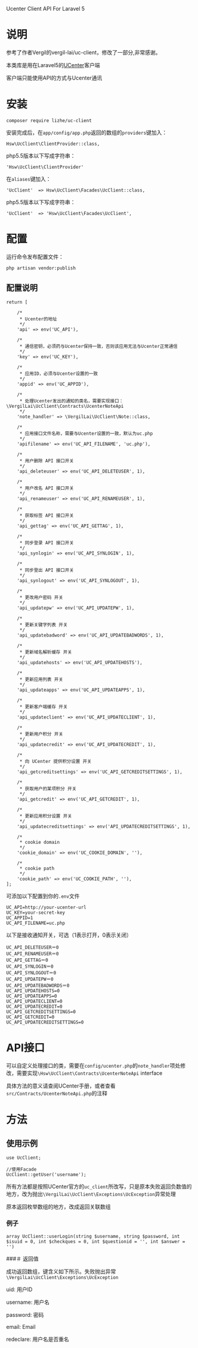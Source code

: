 Ucenter Client API For Laravel 5

# 说明

参考了作者Vergil的vergil-lai/uc-client，修改了一部分,非常感谢。

本类库是用在Laravel5的[UCenter](http://www.comsenz.com/products/ucenter/)客户端

客户端只能使用API的方式与Ucenter通讯

# 安装
    
    composer require lizhe/uc-client
    
安装完成后，在`app/config/app.php`返回的数组的`providers`键加入：

    Hsw\UcClient\ClientProvider::class,
    
php5.5版本以下写成字符串：

    'Hsw\UcClient\ClientProvider'
    
在`aliases`键加入：

    'UcClient'  => Hsw\UcClient\Facades\UcClient::class,
    
php5.5版本以下写成字符串：

    'UcClient'  => 'Hsw\UcClient\Facades\UcClient',
    
# 配置

运行命令发布配置文件：

    php artisan vendor:publish
    
## 配置说明

    return [
    
        /*
         * Ucenter的地址
         */
        'api' => env('UC_API'),
    
        /*
         * 通信密钥，必须药与Ucenter保持一致，否则该应用无法与Ucenter正常通信
         */
        'key' => env('UC_KEY'),
    
        /*
         * 应用ID，必须与Ucenter设置的一致
         */
        'appid' => env('UC_APPID'),
    
        /*
         * 处理Ucenter发出的通知的类名，需要实现接口：\VergilLai\UcClient\Contracts\UcenterNoteApi
         */
        'note_handler' => \VergilLai\UcClient\Note::class,
    
        /*
         * 应用接口文件名称，需要与Ucenter设置的一致，默认为uc.php
         */
        'apifilename' => env('UC_API_FILENAME', 'uc.php'),
    
        /*
         * 用户删除 API 接口开关
         */
        'api_deleteuser' => env('UC_API_DELETEUSER', 1),
    
        /*
         * 用户改名 API 接口开关
         */
        'api_renameuser' => env('UC_API_RENAMEUSER', 1),
    
        /*
         * 获取标签 API 接口开关
         */
        'api_gettag' => env('UC_API_GETTAG', 1),
    
        /*
         * 同步登录 API 接口开关
         */
        'api_synlogin' => env('UC_API_SYNLOGIN', 1),
    
        /*
         * 同步登出 API 接口开关
         */
        'api_synlogout' => env('UC_API_SYNLOGOUT', 1),
    
        /*
         * 更改用户密码 开关
         */
        'api_updatepw' => env('UC_API_UPDATEPW', 1),
    
        /*
         * 更新关键字列表 开关
         */
        'api_updatebadword' => env('UC_API_UPDATEBADWORDS', 1),
    
        /*
         * 更新域名解析缓存 开关
         */
        'api_updatehosts' => env('UC_API_UPDATEHOSTS'),
    
        /*
         * 更新应用列表 开关
         */
        'api_updateapps' => env('UC_API_UPDATEAPPS', 1),
    
        /*
         * 更新客户端缓存 开关
         */
        'api_updateclient' => env('UC_API_UPDATECLIENT', 1),
    
        /*
         * 更新用户积分 开关
         */
        'api_updatecredit' => env('UC_API_UPDATECREDIT', 1),
    
        /*
         * 向 UCenter 提供积分设置 开关
         */
        'api_getcreditsettings' => env('UC_API_GETCREDITSETTINGS', 1),
    
        /*
         * 获取用户的某项积分 开关
         */
        'api_getcredit' => env('UC_API_GETCREDIT', 1),
    
        /*
         * 更新应用积分设置 开关
         */
        'api_updatecreditsettings' => env('API_UPDATECREDITSETTINGS', 1),
    
        /*
         * cookie domain
         */
        'cookie_domain' => env('UC_COOKIE_DOMAIN', ''),
    
        /*
         * cookie path
         */
        'cookie_path' => env('UC_COOKIE_PATH', ''),
    ];
    
可添加以下配置到你的`.env`文件

    UC_API=http://your-ucenter-url
    UC_KEY=your-secret-key
    UC_APPID=1
    UC_API_FILENAME=uc.php
    
以下是接收通知开关，可选（1表示打开，0表示关闭）
    
    UC_API_DELETEUSER＝0
    UC_API_RENAMEUSER＝0
    UC_API_GETTAG＝0
    UC_API_SYNLOGIN＝0
    UC_API_SYNLOGOUT＝0
    UC_API_UPDATEPW＝0
    UC_API_UPDATEBADWORDS＝0
    UC_API_UPDATEHOSTS=0
    UC_API_UPDATEAPPS=0
    UC_API_UPDATECLIENT=0
    UC_API_UPDATECREDIT=0
    UC_API_GETCREDITSETTINGS=0
    UC_API_GETCREDIT=0
    UC_API_UPDATECREDITSETTINGS=0
    
# API接口

可以自定义处理接口的类，需要在`config/ucenter.php`的`note_handler`项处修改，需要实现`\Hsw\UcClient\Contracts\UcenterNoteApi` interface 

具体方法的意义请查阅UCenter手册，或者查看`src/Contracts/UcenterNoteApi.php`的注释
    
# 方法

## 使用示例

    use UcClient;
    
    //使用Facade
    UcClient::getUser('username');

所有方法都是按照UCenter官方的`uc_client`所改写，只是原本失败返回负数值的地方，改为抛出`\VergilLai\UcClient\Exceptions\UcException`异常处理

原本返回枚举数组的地方，改成返回关联数组


### 例子
 
    array UcClient::userLogin(string $username, string $password, int $isuid = 0, int $checkques = 0, int $questionid = '', int $answer = '')
    

###＃ 返回值

成功返回数组，键含义如下所示。失败抛出异常`\VergilLai\UcClient\Exceptions\UcException`

uid: 用户ID

username: 用户名

password: 密码

email: Email

redeclare: 用户名是否重名


